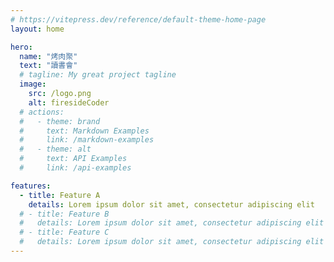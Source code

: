 ```yaml
---
# https://vitepress.dev/reference/default-theme-home-page
layout: home

hero:
  name: "烤肉聚"
  text: "讀書會"
  # tagline: My great project tagline
  image:
    src: /logo.png
    alt: firesideCoder
  # actions:
  #   - theme: brand
  #     text: Markdown Examples
  #     link: /markdown-examples
  #   - theme: alt
  #     text: API Examples
  #     link: /api-examples

features:
  - title: Feature A
    details: Lorem ipsum dolor sit amet, consectetur adipiscing elit
  # - title: Feature B
  #   details: Lorem ipsum dolor sit amet, consectetur adipiscing elit
  # - title: Feature C
  #   details: Lorem ipsum dolor sit amet, consectetur adipiscing elit
---
```

